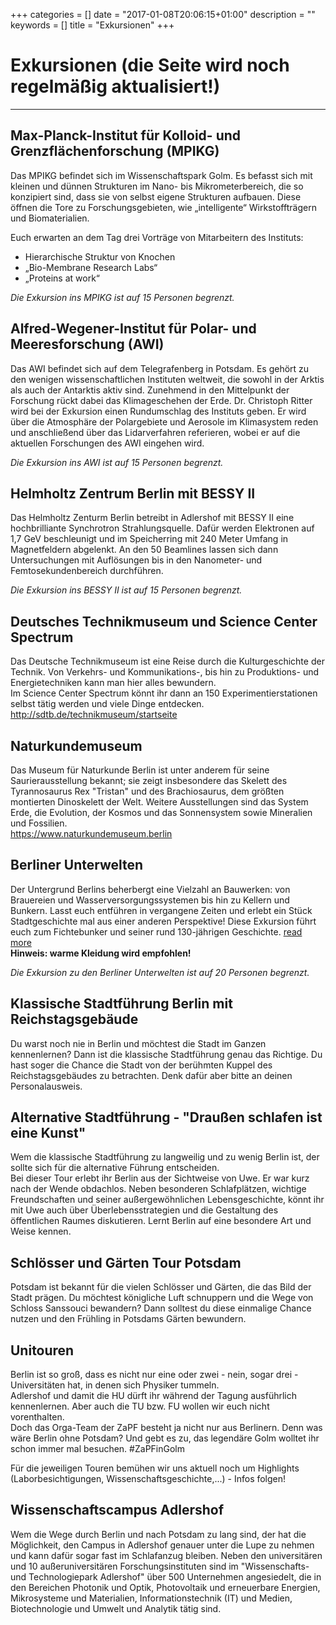 +++
categories = []
date = "2017-01-08T20:06:15+01:00"
description = ""
keywords = []
title = "Exkursionen"
+++
# Exkursionen (die Seite wird noch regelmäßig aktualisiert!)
---
## Max-Planck-Institut für Kolloid- und Grenzflächenforschung (MPIKG)
Das MPIKG befindet sich im Wissenschaftspark Golm. Es befasst sich mit kleinen und dünnen Strukturen im Nano- bis Mikrometerbereich, die so konzipiert sind, dass sie von selbst eigene Strukturen aufbauen. Diese öffnen die Tore zu Forschungsgebieten, wie „intelligente“ Wirkstoffträgern und Biomaterialien.

Euch erwarten an dem Tag drei Vorträge von Mitarbeitern des Instituts:

* Hierarchische Struktur von Knochen
* „Bio-Membrane Research Labs“
* „Proteins at work“

_Die Exkursion ins MPIKG ist auf 15 Personen begrenzt._

## Alfred-Wegener-Institut für Polar- und Meeresforschung (AWI)
Das AWI befindet sich auf dem Telegrafenberg in Potsdam. Es gehört zu den wenigen wissenschaftlichen Instituten weltweit, die sowohl in der Arktis als auch der Antarktis aktiv sind. Zunehmend in den Mittelpunkt der Forschung rückt dabei das Klimageschehen der Erde. Dr. Christoph Ritter wird bei der Exkursion einen Rundumschlag des Instituts geben. Er wird über die Atmosphäre der Polargebiete und Aerosole im Klimasystem reden und anschließend über das Lidarverfahren referieren, wobei er auf die aktuellen Forschungen des AWI eingehen wird.

_Die Exkursion ins AWI ist auf 15 Personen begrenzt._

## Helmholtz Zentrum Berlin mit BESSY II
Das Helmholtz Zenturm Berlin betreibt in Adlershof mit BESSY II eine hochbrilliante Synchrotron Strahlungsquelle. Dafür werden Elektronen auf 1,7 GeV beschleunigt und im Speicherring mit 240 Meter Umfang in Magnetfeldern abgelenkt. An den 50 Beamlines lassen sich dann Untersuchungen mit Auflösungen bis in den Nanometer- und Femtosekundenbereich durchführen.

_Die Exkursion ins BESSY II ist auf 15 Personen begrenzt._

## Deutsches Technikmuseum und Science Center Spectrum
Das Deutsche Technikmuseum ist eine Reise durch die Kulturgeschichte der Technik. Von Verkehrs- und Kommunikations-, bis hin zu Produktions- und Energietechniken kann man hier alles bewundern.  
Im Science Center Spectrum könnt ihr dann an 150 Experimentierstationen selbst tätig werden und viele Dinge entdecken.  
http://sdtb.de/technikmuseum/startseite

## Naturkundemuseum
Das Museum für Naturkunde Berlin ist unter anderem für seine Saurierausstellung bekannt; sie zeigt insbesondere das Skelett des Tyrannosaurus Rex "Tristan" und des Brachiosaurus, dem größten montierten Dinoskelett der Welt. Weitere Ausstellungen sind das System Erde, die Evolution, der Kosmos und das Sonnensystem sowie Mineralien und  Fossilien.  
https://www.naturkundemuseum.berlin

## Berliner Unterwelten
Der Untergrund Berlins beherbergt eine Vielzahl an Bauwerken: von Brauereien und Wasserversorgungssystemen bis hin zu Kellern und Bunkern. Lasst euch entführen in vergangene Zeiten und erlebt ein Stück Stadtgeschichte mal aus einer anderen Perspektive! Diese Exkursion führt euch zum Fichtebunker und seiner rund 130-jährigen Geschichte. [read more](http://berliner-unterwelten.de/tour-f.329.0.html)  
__Hinweis: warme Kleidung wird empfohlen!__

_Die Exkursion zu den Berliner Unterwelten ist auf 20 Personen begrenzt._

## Klassische Stadtführung Berlin mit Reichstagsgebäude
Du warst noch nie in Berlin und möchtest die Stadt im Ganzen kennenlernen? Dann ist die klassische Stadtführung genau das Richtige. Du hast soger die Chance die Stadt von der berühmten Kuppel des Reichstagsgebäudes zu betrachten. Denk dafür aber bitte an deinen Personalausweis.

## Alternative Stadtführung - "Draußen schlafen ist eine Kunst"
Wem die klassische Stadtführung zu langweilig und zu wenig Berlin ist, der sollte sich für die alternative Führung entscheiden.  
Bei dieser Tour erlebt ihr Berlin aus der Sichtweise von Uwe. Er war kurz nach der Wende obdachlos. Neben besonderen Schlafplätzen, wichtige Freundschaften und seiner außergewöhnlichen Lebensgeschichte, könnt ihr mit Uwe auch über Überlebensstrategien und die Gestaltung des öffentlichen Raumes diskutieren. Lernt Berlin auf eine besondere Art und Weise kennen.

## Schlösser und Gärten Tour Potsdam
Potsdam ist bekannt für die vielen Schlösser und Gärten, die das Bild der Stadt prägen. Du möchtest königliche Luft schnuppern und die Wege von Schloss Sanssouci bewandern? Dann solltest du diese einmalige Chance nutzen und den Frühling in Potsdams Gärten bewundern.

## Unitouren
Berlin ist so groß, dass es nicht nur eine oder zwei - nein, sogar drei - Universitäten hat, in denen sich Physiker tummeln.  
Adlershof und damit die HU dürft ihr während der Tagung ausführlich kennenlernen. Aber auch die TU bzw. FU wollen wir euch nicht vorenthalten.  
Doch das Orga-Team der ZaPF besteht ja nicht nur aus Berlinern. Denn was wäre Berlin ohne Potsdam? Und gebt es zu, das legendäre Golm wolltet ihr schon immer mal besuchen. &#35;ZaPFinGolm

Für die jeweiligen Touren bemühen wir uns aktuell noch um Highlights (Laborbesichtigungen, Wissenschaftsgeschichte,...) - Infos folgen!

## Wissenschaftscampus Adlershof
Wem die Wege durch Berlin und nach Potsdam zu lang sind, der hat die Möglichkeit, den Campus in Adlershof genauer unter die Lupe zu nehmen und kann dafür sogar fast im Schlafanzug bleiben. Neben den universitären und 10 außeruniversitären Forschungsinstituten sind im "Wissenschafts- und Technologiepark Adlershof" über 500 Unternehmen angesiedelt, die in den Bereichen Photonik und Optik, Photovoltaik und erneuerbare Energien, Mikrosysteme und Materialien, Informationstechnik (IT) und Medien, Biotechnologie und Umwelt und Analytik tätig sind.
